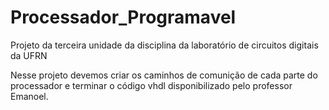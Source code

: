# Processador_Programavel
Projeto da terceira unidade da disciplina da laboratório de circuitos digitais da UFRN

Nesse projeto devemos criar os caminhos de comunição de cada parte do processador e terminar o código vhdl disponibilizado pelo professor Emanoel.
